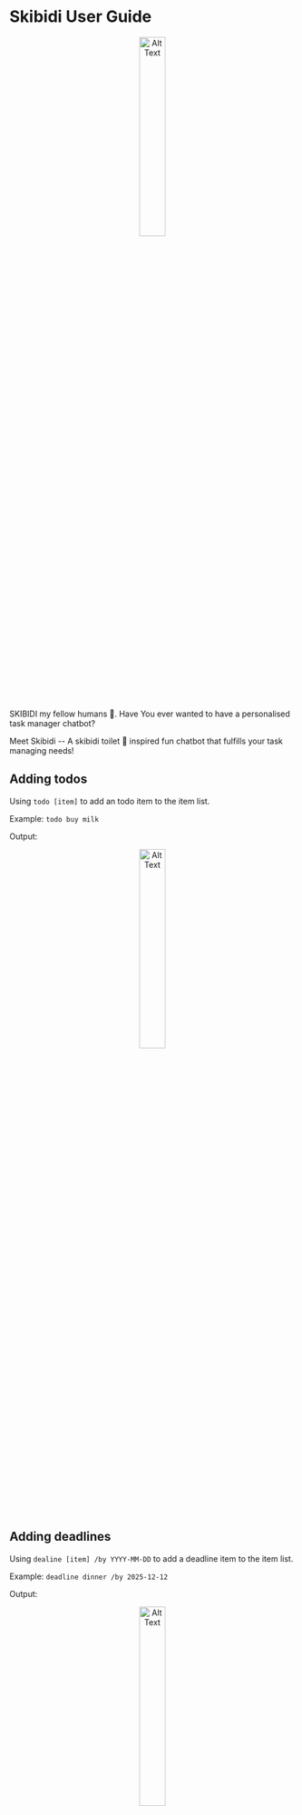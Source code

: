 # Skibidi User Guide

<p align="center">   
  <img src="UI.png" alt="Alt Text" style="width:30%; height:auto; centered:true;"> 
</p> 

SKIBIDI my fellow humans :toilet:. Have You ever wanted to have a personalised task manager chatbot?

Meet Skibidi -- A skibidi toilet :toilet: inspired fun chatbot that fulfills your task managing needs!

## Adding todos

Using `todo [item]` to add an todo item to the item list.

Example: `todo buy milk`

Output:

<p align="center">   
  <img src="todo.png" alt="Alt Text" style="width:30%; height:auto;">
</p>

## Adding deadlines

Using `dealine [item] /by YYYY-MM-DD` to add a deadline item to the item list.

Example: `deadline dinner /by 2025-12-12`

Output:

<p align="center">   
  <img src="deadline.png" alt="Alt Text" style="width:30%; height:auto;">
</p>

## Adding events

Using `event [item] /from YYYY-MM-DD /to YYYY-MM-DD` to add an event item to the item list.

Example: `event save the earth /from 2000-01-01 /to 2111-11-11`

Output:

<p align="center">   
  <img src="event.png" alt="Alt Text" style="width:30%; height:auto;">
</p>

## Listing existing items 

Using `list` to list out all items in item list.

Output:

<p align="center">   
  <img src="list.png" alt="Alt Text" style="width:30%; height:auto;">
</p>

## Delete items

Using `delete [item index]` to remove an item from the item list.

Example: `delete 1`

Output:

<p align="center">   
  <img src="delete.png" alt="Alt Text" style="width:30%; height:auto;">
</p>

## Mark items

Using `mark [item index]` to mark an item to the item list.

Example: `mark 1`

Output:

<p align="center">   
  <img src="mark.png" alt="Alt Text" style="width:30%; height:auto;">
</p>

## Unmark items

Using `unmark [item index]` to unmark an item to the item list.

Example: `unmark 1`

Output:

<p align="center">   
  <img src="unmark.png" alt="Alt Text" style="width:30%; height:auto;">
</p>

## Adding tags to items

Using `tag [item index] [tag]` to add a tag to an item in the item list.

Example: `tag 1 whole`

Output:

<p align="center">   
  <img src="tag.png" alt="Alt Text" style="width:30%; height:auto;">
</p>
  
## Removing tags from items

Using `untag [item index] [tag index]` to add a tag to an item in the item list.

Example: `untag 1 1`

Output:

<p align="center">   
  <img src="untag.png" alt="Alt Text" style="width:30%; height:auto;">
</p>
